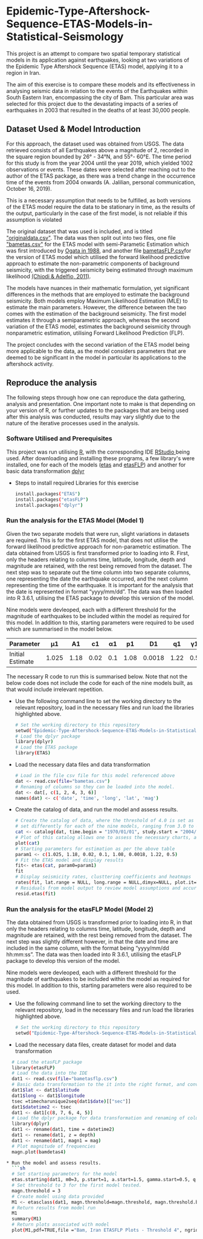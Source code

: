 # Epidemic-Type-Aftershock-Sequence-ETAS-Models-in-Statistical-Seismology

This project is an attempt to compare two spatial temporary statistical models in its application against earthquakes, looking at two variations of the Epidemic Type Aftershock Sequence (ETAS) model, applying it to a region in Iran. 

The aim of this exercise is to compare these models and its effectiveness in analysing seismic data in relation to the events of the Earthquakes within South Eastern Iran, encompassing the city of Bam. This particular area was selected for this project due to the devastating impacts of a series of earthquakes in 2003 that resulted in the deaths of at least 30,000 people. 

## Dataset Used & Model Introduction

For this approach, the dataset used was obtained from USGS. The data retrieved consists of all Earthquakes above a magnitude of 2, recorded in the square region bounded by 26° - 34°N, and 55°- 60°E. The time period for this study is from the year 2004 until the year 2019, which yielded 1002 observations or events. These dates were selected after reaching out to the author of the ETAS package, as there was a trend change in the occurrence time of the events from 2004 onwards (A. Jalilian, personal communication, October 16, 2019). 

This is a necessary assumption that needs to be fulfilled, as both versions of the ETAS model require the data to be stationary in time, as the results of the output, particularly in the case of the first model, is not reliable if this assumption is violated

The original dataset that was used is included, and is titled ["originaldata.csv"](https://github.com/Ramana91/Epidemic-Type-Aftershock-Sequence-ETAS-Models-in-Statistical-Seismology/blob/main/originaldata.csv). The data was then split out into two files, one file ["bametas.csv"](https://github.com/Ramana91/Epidemic-Type-Aftershock-Sequence-ETAS-Models-in-Statistical-Seismology/blob/main/bametas.csv) for the ETAS model with semi-Parametic Estimation which was first introduced by [Ogata in 1988](https://www.jstor.org/stable/2288914), and another file [bametasFLP.csv](https://github.com/Ramana91/Epidemic-Type-Aftershock-Sequence-ETAS-Models-in-Statistical-Seismology/blob/main/bametasFLP.csv)for the version of ETAS model which utilised the forward likelihood predictive approach to estimate the non-parametric components of background seismicity, with the triggered seismicity being estimated through maximum likelihood [(Chiodi & Adelfio, 2011)](https://onlinelibrary.wiley.com/doi/10.1002/env.1121). 

The models have nuances in their mathematic formulation, yet significant differences in the methods that are employed to estimate the background seismicity. Both models employ Maximum Likelihood Estimation (MLE) to estimate the main parameters. However, the difference between the two comes with the estimation of the background seismicity. The first model estimates it through a semiparametric approach, whereas the second variation of the ETAS model, estimates the background seismicity through nonparametric estimation, utilising Forward Likelihood Prediction (FLP). 

The project concludes with the second variation of the ETAS model being more applicable to the data, as the model considers parameters that are deemed to be significant in the model in particular its applications to the aftershock activity.  

## Reproduce the analysis

The following steps through how one can reproduce the data gathering, analysis and presentation. One important note to make is that depending on your version of R, or further updates to the packages that are being used after this analysis was conducted, results may vary slightly due to the nature of the iterative processes used in the analysis.

### Software Utilised and Prerequisites

This project was run utilising [R](https://cran.r-project.org/bin/windows/base/), with the corresponding IDE [RStudio ](https://posit.co/download/rstudio-desktop/) being used. After downloading and installing these programs, a few library's were installed, one for each of the models ([etas](https://cran.r-project.org/web/packages/ETAS/index.html) and [etasFLP](https://cran.r-project.org/web/packages/etasFLP/index.html)) and another for basic data transformation [dplyr](https://cran.r-project.org/web/packages/dplyr/index.html)

* Steps to install required Libraries for this exercise
  ```sh
  install.packages("ETAS")
  install.packages("etasFLP")
  install.packages("dplyr")

### Run the analysis for the ETAS Model (Model 1)

Given the two separate models that were run, slight variations in datasets are required. This is for the first ETAS model, that does not utilise the forward likelihood predictive approach for non-parametric estimation. The data obtained from USGS is first transformed prior to loading into R. First, only the headers relating to columns time, latitude, longitude, depth and magnitude are retained, with the rest being removed from the dataset. The next step was to separate out the time column into two separate columns, one representing the date the earthquake occurred, and the next column representing the time of the earthquake. It is important for the analysis that the date is represented in format “yyyy/mm/dd”. The data was then loaded into R 3.6.1, utilising the ETAS package to develop this version of the model. 

Nine models were devleoped, each with a different threshold for the magnitude of earthquakes to be included within the model as required for this model. In addition to this, starting parameters were required to be used which are summarised in the model below.

| Parameter       | μ1    | A1    | c1    | α1  | p1    | D1     | q1    | γ1  |
|-----------------|-------|-------|-------|-----|-------|--------|-------|-----|
| Initial Estimate| 1.025 | 1.18  | 0.02  | 0.1 | 1.08  | 0.0018 | 1.22  | 0.5 |


The necessary R code to run this is summarised below. Note that not the below code does not include the code for each of the nine models built, as that would include irrelevant repetition. 

* Use the following command line to set the working directory to the relevant repository, load in the necessary files and run load the libraries highlighted above. 
  ```sh
  # Set the working directory to this repository
  setwd("Epidemic-Type-Aftershock-Sequence-ETAS-Models-in-Statistical-Seismology")
  # Load the dplyr package
  library(dplyr)
  # Load the ETAS package
  library(ETAS)

* Load the necessary data files and data transformation
  ```sh
  # Load in the file csv file for this model referenced above 
  dat <- read.csv(file="bametas.csv")
  # Renaming of columns so they can be loaded into the model.
  dat <- dat[, c(1, 2, 4, 3, 6)]
  names(dat) <- c('date', 'time', 'long', 'lat', 'mag')

* Create the catalog of data, and run the model and assess results.
  ```sh
  # Create the catalog of data, where the threshold of 4.0 is set as highlighted above. This is the value that is
  # set differently for each of the nine models, ranging from 3.0 to 4.5 as shown in the table below.
  cat <- catalog(dat, time.begin = "1970/01/01", study.start = "2004/01/01", lat.range = c(26, 34), long.range=c(55, 60),mag.threshold = 4.0)
  # Plot of this catalog allows one to assess the necessary charts, and determine the ideal cutoff using a plot of the logarithm of the magnitude of frequencies
  plot(cat)
  # Starting parameters for estimation as per the above table
  param1 <- c(1.025, 1.18, 0.02, 0.1, 1.08, 0.0018, 1.22, 0.5)
  # Fit the ETAS model and display results
  fit<- etas(cat, param0=param1)
  fit
  # Display seismicity rates, clusttering coefficients and heatmaps
  rates(fit, lat.range = NULL, long.range = NULL,dimyx=NULL, plot.it=TRUE)
  # Residuals from model output to review model assumptions and accuracy
  resid.etas(fit)


### Run the analysis for the etasFLP Model (Model 2)

The data obtained from USGS is transformed prior to loading into R, in that only the headers relating to columns time, latitude, longitude, depth and magnitude are retained, with the rest being removed from the dataset. The next step was slightly different however, in that the date and time are included in the same column, with the format being “yyyy/mm/dd  hh:mm:ss”. The data was then loaded into R 3.6.1, utilising the etasFLP package to develop this version of the model. 

Nine models were devleoped, each with a different threshold for the magnitude of earthquakes to be included within the model as required for this model. In addition to this, starting parameters were also required to be used.

* Use the following command line to set the working directory to the relevant repository, load in the necessary files and run load the libraries highlighted above. 
  ```sh
  # Set the working directory to this repository
  setwd("Epidemic-Type-Aftershock-Sequence-ETAS-Models-in-Statistical-Seismology")

* Load the necessary data files, create dataset for model and data transformation
```sh
  # Load the etasFLP package
  library(etasFLP)
  # Load the data into the IDE
  dat1 <- read.csv(file="bametasflp.csv")
  # Basic data transformation to the it into the right format, and convert time to seconds.
  dat1$lat <- dat1$latitude
  dat1$long <- dat1$longitude
  tsec =timecharunique2seq(dat1$date)[["sec"]]
  dat1$datetime2 <- tsec
  dat1 <- dat1[c(8, 7, 6, 4, 5)]
  # Load the dplyr package for data transformation and renaming of columns. Finalisation of dataset for model.
  library(dplyr)
  dat1 <- rename(dat1, time = datetime2)
  dat1 <- rename(dat1, z = depth)
  dat1 <- rename(dat1, magn1 = mag)
  # Plot magnitude of frequencies
  magn.plot(bamdetas4)

* Run the model and assess results.
  ```sh
  # Set starting parameters for the model
  etas.starting(dat1, m0=3, p.start=1, a.start=1.5, gamma.start=0.5, q.start=2,longlat.to.km=TRUE, sectoday=TRUE)
  # Set threshold to 3 for the first model tested.
  magn.threshold = 3
  # Create model using data provided
  M1 <- etasclass(dat1, magn.threshold=magn.threshold, magn.threshold.back=magn.threshold+0.5, mu=0.08720895, k0= 0.06239737,c=0.1441001,p=1,a=1.5,gamma=.5,d=37.44874,q=2, params.ind=replicate(8,TRUE), hdef=c(1,1), declustering=TRUE,thinning=FALSE, flp=TRUE, m1=NULL, ndeclust=5, onlytime=FALSE,is.backconstant=FALSE, w=replicate(nrow(dat1[dat1$magn1 >=magn.threshold, ]),1), description="", cat.back=NULL, back.smooth=1.0, sectoday=TRUE,longlat.to.km=TRUE, usenlm=TRUE, method ="BFGS", compsqm=TRUE, epsmax=0.0001, iterlim=100, ntheta=100)
  # Return results from model run
  M1
  summary(M1)
  # Return plots associated with model 
  plot(M1,pdf=TRUE,file ="Bam, Iran ETASFLP Plots - Threshold 4", ngrid=201,nclass=10,tfixed=0,flag.3D=FALSE,flag.log=FALSE)


